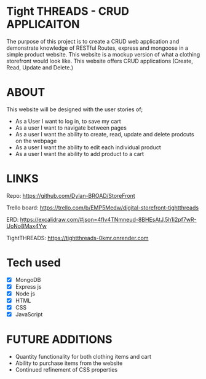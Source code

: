 # Tight THREADS - CRUD APPLICAITON

The purpose of this project is to create a CRUD web application and demonstrate knowledge of RESTful Routes, express and mongoose in a simple product website. This website is a mockup version of what a clothing storefront would look like. This website offers CRUD applications (Create, Read, Update and Delete.)

# ABOUT

This website will be designed with the user stories of;

- As a User I want to log in, to save my cart
- As a user I want to navigate between pages
- As a user I want the ability to create, read, update and delete prodcuts on the webpage
- As a user I want the ability to edit each individual product
- As a user I want the ability to add product to a cart

# LINKS

Repo:
https://github.com/Dylan-BROAD/StoreFront

Trello board:
https://trello.com/b/EMP5Medw/digital-storefront-tightthreads

ERD:
https://excalidraw.com/#json=4fIv4TNmneud-8BHEsAtJ,5h1i2pf7wR-UoNo8Max4Yw

TightTHREADS:
https://tightthreads-0kmr.onrender.com

# Tech used

- [x] MongoDB
- [x] Express js
- [x] Node js
- [x] HTML
- [x] CSS
- [x] JavaScript

# FUTURE ADDITIONS

- Quantity functionality for both clothing items and cart
- Ability to purchase items from the website
- Continued refinement of CSS properties
